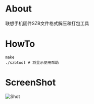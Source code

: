 About
=====

联想手机固件SZB文件格式解压和打包工具

HowTo
=====

    make
    ./szbtool # 将显示使用帮助

ScreenShot
==========

![Shot](https://github.com/scue/szbtool/raw/master/shots/shot.png)
